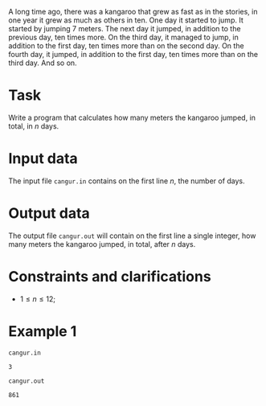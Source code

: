 
A long time ago, there was a kangaroo that grew as fast as in the stories, in one year it grew as much as others in ten. One day it started to jump. It started by jumping $7$ meters. The next day it jumped, in addition to the previous day, ten times more. On the third day, it managed to jump, in addition to the first day, ten times more than on the second day. On the fourth day, it jumped, in addition to the first day, ten times more than on the third day. And so on.

# Task

Write a program that calculates how many meters the kangaroo jumped, in total, in $n$ days.

# Input data

The input file `cangur.in` contains on the first line $n$, the number of days.

# Output data

The output file `cangur.out` will contain on the first line a single integer, how many meters the kangaroo jumped, in total, after $n$ days.

# Constraints and clarifications

* $1 \leq n \leq 12$;

# Example 1

`cangur.in`
```
3
```

`cangur.out`
```
861
```
